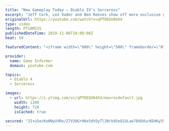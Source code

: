 ```yaml
---
title: "New Gameplay Today – Diablo IV's Sorceress"
excerpt: "Jeff Cork, Leo Vader and Ben Reeves show off more exclusive gameplay of Diablo IV, which can be viewed without commentary at ..."
originalUrl: https://youtube.com/watch?v=qPTOEGU04X4
type: video
length: PT10M22S
publishedDateTime: 2019-11-06T18:00:06Z
heat: 59

featuredContent: "<iframe width=\"800\" height=\"500\" frameborder=\"0\" src=\"https://www.youtube.com/embed/qPTOEGU04X4\" allow=\"accelerometer; autoplay; encrypted-media; gyroscope; picture-in-picture\" allowfullscreen></iframe>"

provider:
  name: Game Informer
  domain: youtube.com

topics:
  - Diablo 4
  - Sorceress

images:
  - url: https://i.ytimg.com/vi/qPTOEGU04X4/maxresdefault.jpg
    width: 1280
    height: 720
    isCached: true

secured: "2I+u5ecKo0NyUVRe/Z7V3OGrH6e5dtOyTl2Nrk95eQ1ULae78hDducKD4Ky55PjiuumYIAkYZvC0SQxS3nSD1t89ZC/g4v5vBakf8lapyL70nFOgkNwOcZvXsskpTXJ+fWY/RA9ETZCY3czwXZF7O8OKWTSNVt4O4aXQy8OnSJLyt0yTmUPLZY5e2RTIOVkY4BhTpUikQTchJFEvgRaz2uuhPLxEz5xYvrn4Bnh1nbanNdkZSYwlJvPwap473xrq79ldPqbTnB3h1fOtAxwBrnZs5SWHnunu9d8k00HQxYGeIdK8J+/GBav5k+VWLZqj7t7Cfwklm/MHYtZz90AUl0ojjOJM7cj9FbKJjPVdU/BaQ1jlEJCW52DjQFXHNRwgtOeQXnLnkZonAfOrU7pL4L5EPS/gr8ybvt3n7XVLqMvrqiWnVXW6s1ChOH+k+kuY;wEk+FVsrQ/0vo4lanrFnvQ=="
---
```


